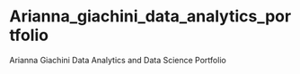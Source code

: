 # Arianna_giachini_data_analytics_portfolio
Arianna Giachini Data Analytics and Data Science Portfolio
